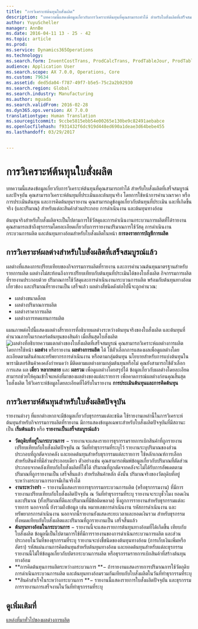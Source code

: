```yaml
---
title: "การวิเคราะห์ต้นทุนใบสั่งผลิต"
description: "บทความนี้แสดงข้อมูลเกี่ยวกับการวิเคราะห์ต้นทุนที่คุณสามารถทำได้ สำหรับใบสั่งผลิตที่เสร็จสมบูรณ์และปัจจุบัน  คุณสามารถวิเคราะห์ต้นทุนที่ประเมินและต้นทุนจริง โดยการใช้หน้าการคำนวณราคา หรือการประเมินต้นทุน และการคิดต้นทุนรายงาน  คุณสามารถดูข้อมูลเกี่ยวกับต้นทุนที่ประเมิน และที่เกิดขึ้นจริง (และปริมาณ) สำหรับแต่ละสินค้าส่วนประกอบ การดำเนินงาน และต้นทุนทางอ้อม"
author: YuyuScheller
manager: AnnBe
ms.date: 2016-04-11 13 - 25 - 42
ms.topic: article
ms.prod: 
ms.service: Dynamics365Operations
ms.technology: 
ms.search.form: InventCostTrans, ProdCalcTrans, ProdTableJour, ProdTableListPage
audience: Application User
ms.search.scope: AX 7.0.0, Operations, Core
ms.custom: 79634
ms.assetid: ded5da04-f787-49f7-b5e5-75c2a2b92930
ms.search.region: Global
ms.search.industry: Manufacturing
ms.author: mguada
ms.search.validFrom: 2016-02-28
ms.dyn365.ops.version: AX 7.0.0
translationtype: Human Translation
ms.sourcegitcommit: 9ccbe5815ebb54e00265e130be9c82491aebabce
ms.openlocfilehash: f931432f6dc919d448ed690a1deae3d64bebe455
ms.lasthandoff: 03/29/2017


---
```


# <a name="production-order-cost-analysis"></a>การวิเคราะห์ต้นทุนใบสั่งผลิต

บทความนี้แสดงข้อมูลเกี่ยวกับการวิเคราะห์ต้นทุนที่คุณสามารถทำได้ สำหรับใบสั่งผลิตที่เสร็จสมบูรณ์และปัจจุบัน  คุณสามารถวิเคราะห์ต้นทุนที่ประเมินและต้นทุนจริง โดยการใช้หน้าการคำนวณราคา หรือการประเมินต้นทุน และการคิดต้นทุนรายงาน  คุณสามารถดูข้อมูลเกี่ยวกับต้นทุนที่ประเมิน และที่เกิดขึ้นจริง (และปริมาณ) สำหรับแต่ละสินค้าส่วนประกอบ การดำเนินงาน และต้นทุนทางอ้อม

ต้นทุนจริงสำหรับใบสั่งผลิตจะเป็นไปตามการใช้วัสดุและการดำเนินงานกระบวนการผลิตที่ได้รายงาน คุณสามารถเข้าถึงธุรกรรมโดยละเอียดเกี่ยวกับการรายงานปริมาณการใช้วัสดุ การดำเนินงานกระบวนการผลิต และต้นทุนทางอ้อมสำหรับใบสั่งผลิตในหน้า **การลงรายการบัญชีการผลิต**

## <a name="variance-analysis-for-a-completed-production-order"></a>การวิเคราะห์ผลต่างสำหรับใบสั่งผลิตที่เสร็จสมบูรณ์แล้ว
ผลต่างที่แสดงการเปรียบเทียบของกิจกรรมการผลิตที่รายงาน และการคำนวณต้นทุนมาตรฐานสำหรับรายการผลิต  ผลต่างไม่สะท้อนถึงการเปรียบเทียบกับต้นทุนที่ประเมินได้ของใบสั่งผลิต  กิจกรรมการผลิตที่รายงานประกอบด้วย ปริมาณการใช้วัสดุและการดำเนินงานกระบวนการผลิต พร้อมกับต้นทุนทางอ้อมเกี่ยวข้อง และปริมาณที่รายงานเป็น เสร็จแล้ว  ผลต่างสี่ชนิดดังต่อไปนี้จะถูกคำนวณ:

-   ผลต่างขนาดล็อต
-   ผลต่างปริมาณการผลิต
-   ผลต่างราคาการผลิต
-   ผลต่างการทดแทนการผลิต

แผนภาพต่อไปนี้แสดงผลต่างสี่รายการที่อธิบายผลต่างระหว่างต้นทุนจริงของใบสั่งผลิต และต้นทุนที่คำนวณภายในเรกคอร์ดต้นทุนของสินค้า เมื่อสิ้นสุดใบสั่งผลิต  ![ผลต่างที่อธิบายความแตกต่างของใบสั่งผลิตที่เสร็จสมบูรณ์](./media/control.jpg) คุณสามารถวิเคราะห์ผลต่างการผลิต โดยการใช้หน้า **ผลต่าง** หรือรายงาน **ผลต่างการผลิต** ได้ ใช้ตัวเลือกการแสดงผลเพื่อดูผลต่างโดยละเอียดตามสินค้าและทรัพยากรการดำเนินงาน หรือตามกลุ่มต้นทุน  นโยบายสำหรับการแบ่งต้นทุนในพารามิเตอร์สินค้าคงคลังกำหนดว่า มีติดตามผลต่างตามกลุ่มต้นทุนหรือไม่  คุณยังสามารถใช้ตัวเลือกการแสด ผล **เดี่ยว** **หลากหลาย** และ **ผลรวม** เพื่อดูผลต่างโดยสรุปได้  ข้อมูลเกี่ยวกับผลต่างโดยละเอียดสามารถช่วยให้คุณเข้าใจแหล่งที่มาของผลต่างของแต่ละรายการ  เพื่อคาดการณ์ผลต่างก่อนคุณสิ้นสุดใบสั่งผลิต ให้วิเคราะห์ข้อมูลโดยละเอียดที่ได้รับในรายงาน **การประเมินต้นทุนและการคิดต้นทุน**

## <a name="cost-analysis-for-current-production-orders"></a>การวิเคราะห์ต้นทุนสำหรับใบสั่งผลิตปัจจุบัน
รายงานต่างๆ ที่แยกต่างหากจะมีข้อมูลเกี่ยวกับธุรกรรมแต่ละชนิด  ใช้รายงานเหล่านี้ในการวิเคราะห์ต้นทุนสำหรับกิจกรรมการผลิตที่รายงาน  มีการแสดงข้อมูลเฉพาะสำหรับใบสั่งผลิตปัจจุบันที่มีสถานะเป็น **เริ่มต้นแล้ว** หรือ **รายงานเป็นเสร็จสมบูรณ์แล้ว**

-   **วัตถุดิบที่อยู่ในกระบวนการ** − รายงานจะแสดงรายการธุรกรรมรายการเบิกสินค้าที่ถูกรายงานเปรียบเทียบกับใบสั่งผลิตปัจจุบัน ณ วันที่ทำธุรกรรมที่ระบุไว้ รายงานระบุปริมาณของส่วนประกอบที่ถูกตัดจากคลัง และยอดต้นทุนสำหรับธุรกรรมแต่ละรายการ  ใช้หลักเกณฑ์การเลือกสำหรับสินค้าที่มีส่วนประกอบเดียว  ตัวอย่างเช่น คุณสามารถพิมพ์ข้อมูลเกี่ยวกับปริมาณที่ตัดส่วนประกอบจากคลังเทียบกับใบสั่งผลิตที่ใช้ได้  ปริมาณที่ถูกตัดจากคลังจะไม่ได้รับการอัพเดตตามปริมาณที่ถูกรายงานเป็น เสร็จสิ้นแล้ว สำหรับสินค้าหลัก  ดังนั้น ปริมาณจริงของวัตถุดิบที่อยู่ระหว่างกระบวนการอาจมีเกินจริงได้
-   **งานระหว่างทำ** − รายงานนี้แสดงรายการธุรกรรมกระบวนการผลิต (หรือธุรกรรมงาน) ที่มีการรายงานเปรียบเทียบกับใบสั่งผลิตปัจจุบัน ณ วันที่ทำธุรกรรมที่ระบุ รายงานจะระบุชั่วโมง ยอดเงิน และปริมาณ (ทั้งปริมาณที่ดีและปริมาณที่มีข้อผิดพลาด) ซึ่งถูกการรายงานสำหรับธุรกรรมแต่ละรายการ  นอกจากนี้ ยังรวมถึงข้อมูล เช่น หมายเลขการดำเนินงาน รหัสการดำเนินงาน และทรัพยากรการดำเนินงาน  นอกจากนี้รายงานยังแสดงระยะเวลาและยอดเงินรวม สำหรับธุรกรรมทั้งหมดเทียบกับใบสั่งผลิตและปริมาณที่ถูกรายงานเป็น เสร็จสิ้นแล้ว
-   **ต้นทุนทางอ้อมในกระบวนการ** − รายงานนี้จะแสดงรายการต้นทุนทางอ้อมที่ได้เกิดขึ้น เทียบกับใบสั่งผลิต ข้อมูลนี้เป็นไปตามการใช้ที่มีการรายงานของการดำเนินกระบวนการผลิต และส่วนประกอบในวันที่ของธุรกรรมที่ระบุ  รายงานจะบ่งชี้ชนิดของต้นทุนทางอ้อม (การเก็บเงินเพิ่มหรืออัตรา)  รหัสแผ่นงานการคิดต้นทุนสำหรับต้นทุนทางอ้อม และยอดต้นทุนสำหรับแต่ละธุรกรรม  รายงานนี้ไม่ให้ข้อมูลเกี่ยวกับบัตรกระบวนการผลิต หรือธุรกรรมรายการเบิกสินค้าที่สร้างต้นทุนทางอ้อม
-   **การคิดต้นทุนการผลิตระหว่างกระบวนการ **− ถ้ารายงานแสดงรายการปริมาณการใช้วัตถุดิบ การดำเนินกระบวนการผลิต และต้นทุนทางอ้อมรวมกันเทียบกับใบสั่งผลิตในวันที่ทำธุรกรรมที่ระบุ
-   **สินค้าสำเร็จในระหว่างกระบวนการ **− รายงานนี้แสดงรายการใบสั่งผลิตปัจจุบัน และธุรกรรมการรายงานการเสร็จงานในวันที่ทำธุรกรรมที่ระบุ


<a name="see-also"></a>ดูเพิ่มเติมที่
--------

[แหล่งที่มาทั่วไปของผลต่างการผลิต](common-sources-of-production-variances.md)


